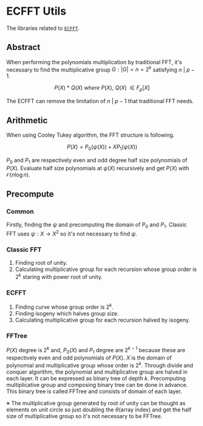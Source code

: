 # ECFFT Utils
The libraries related to [`ECFFT`](https://arxiv.org/pdf/2107.08473.pdf).

## Abstract
When performing the polynomials multiplication by traditional FFT, it's necessary to find the multiplicative group $G: |G| = n = 2^k$ satisfying $n\ |\ p - 1$.

$$
P(X)\ *\ Q(X)\ where\ P(X),\ Q(X)\ ∈ F_p[X]
$$

The ECFFT can remove the limitation of $n\ |\ p - 1$ that traditional FFT needs.

## Arithmetic
When using Cooley Tukey algorithm, the FFT structure is following.

$$
P(X) = P_0(ψ(X)) + XP_1(ψ(X))
$$

$P_0$ and $P_1$ are respectively even and odd degree half size polynomials of $P(X)$. Evaluate half size polynomials at $ψ(X)$ recursively and get $P(X)$ with $\mathcal{O}(n\log{}n)$.

## Precompute
### Common
Firstly, finding the $ψ$ and precomputing the domain of $P_0$ and $P_1$.
Classic FFT uses $ψ: X \rightarrow X^2$ so it's not necessary to find $ψ$.

### Classic FFT
1. Finding root of unity.
2. Calculating multiplicative group for each recursion whose group order is $2^k$ staring with power root of unity.

### ECFFT
1. Finding curve whose group order is $2^k$.
2. Finding isogeny which halves group size.
3. Calculating multiplicative group for each recursion halved by isogeny.

### FFTree
$P(X)$ degree is $2^k$ and, $P_0(X)$ and $P_1$ degree are $2^{k-1}$ because these  are respectively even and odd polynomials of $P(X)$. $X$ is the domain of polynomial and multiplicative group whose order is $2^k$. Through divide and conquer algorithm, the polynomial and multiplicative group are halved in each layer. It can be expressed as binary tree of depth $k$. Precomputing multiplicative group and composing binary tree can be done in advance. This binary tree is called FFTree and consists of domain of each layer.

※ The multiplicative group generated by root of unity can be thought as elements on unit circle so just doubling the $θ$(array index) and get the half size of multiplicative group so it's not necessary to be FFTree.
